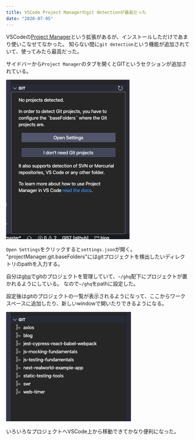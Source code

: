 ```yaml
---
title: VSCode Project Managerのgit detectionが最高だった
date: "2020-07-05"
---
```


VSCodeの[Project Manager](https://github.com/alefragnani/vscode-project-manager)という拡張があるが、インストールしただけであまり使いこなせてなかった。
知らない間に`git detection`という機能が追加されていて、使ってみたら最高だった。

サイドバーから`Project Manager`のタブを開くとGITというセクションが追加されている。

![GITセクションのデフォルトの状態](git-section-default.png)

`Open Settings`をクリックすると`settings.json`が開く。
"projectManager.git.baseFolders"にはgitプロジェクトを検出したいディレクトリのpathを入力する。

自分は[ghq](https://github.com/x-motemen/ghq)でgitのプロジェクトを管理していて、`~/ghq`配下にプロジェクトが置かれるようにしている。
なので`~/ghq`をpathに設定した。

設定後はgitのプロジェクトの一覧が表示されるようになって、ここからワークスペースに追加したり、新しいwindowで開いたりできるようになる。

![GITセクションがプロジェクトを読むようになった状態](git-section.png)

いろいろなプロジェクトへVSCode上から移動できてかなり便利になった。
